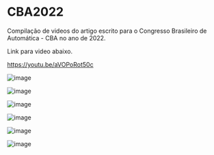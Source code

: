 # CBA2022
Compilação de videos do artigo escrito para o Congresso Brasileiro de Automática - CBA no ano de 2022.

Link para video abaixo.

https://youtu.be/aVOPoRot50c

![image](https://user-images.githubusercontent.com/26473609/186460854-213c3124-2e9b-42fa-a974-38497643a36d.png)

![image](https://user-images.githubusercontent.com/26473609/186461039-a35a0616-6f99-4476-82ed-ec32f20813ee.png)

![image](https://user-images.githubusercontent.com/26473609/186461148-a31cc88d-d2c2-4383-bc29-bcc2e73487a2.png)


![image](https://user-images.githubusercontent.com/26473609/186461285-a484b183-52b8-4a3d-9d2f-b5ab67391298.png)

![image](https://user-images.githubusercontent.com/26473609/186461355-0b2231aa-fad7-483b-bc49-5616929529ea.png)

![image](https://user-images.githubusercontent.com/26473609/186461512-a11d7d88-719c-4abc-b0af-dc669b7bc3d7.png)

